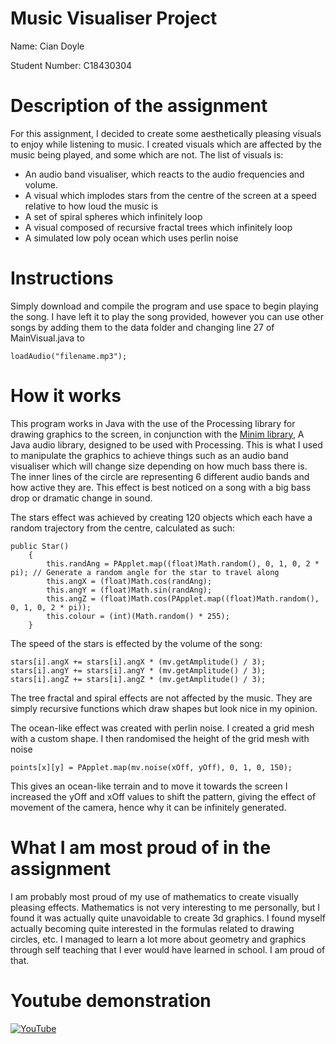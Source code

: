 # Music Visualiser Project

Name: Cian Doyle

Student Number: C18430304

# Description of the assignment
For this assignment, I decided to create some aesthetically pleasing visuals to enjoy while listening to music.
I created visuals which are affected by the music being played, and some which are not. The list of visuals is:
- An audio band visualiser, which reacts to the audio frequencies and volume.
- A visual which implodes stars from the centre of the screen at a speed relative to how loud the music is
- A set of spiral spheres which infinitely loop 
- A visual composed of recursive fractal trees which infinitely loop
- A simulated low poly ocean which uses perlin noise

# Instructions
Simply download and compile the program and use space to begin playing the song. I have left it to play the song provided, however 
you can use other songs by adding them to the data folder and changing line 27 of MainVisual.java to
``` 
loadAudio("filename.mp3");
```
# How it works
This program works in Java with the use of the Processing library for drawing graphics to the screen, 
in conjunction with the [Minim library](https://github.com/ddf/Minim), A Java audio library, designed to be used with Processing. This is what I used to manipulate the graphics to achieve things such as an audio band visualiser which 
will change size depending on how much bass there is. The inner lines of the circle are representing 6 different audio bands and how active they are. This effect is best noticed on a song with a big bass drop or dramatic change in sound.

The stars effect was achieved by creating 120 objects which each have a random trajectory from the centre, calculated as such:
```
public Star()
    {
        this.randAng = PApplet.map((float)Math.random(), 0, 1, 0, 2 * pi); // Generate a random angle for the star to travel along
        this.angX = (float)Math.cos(randAng);
        this.angY = (float)Math.sin(randAng); 
        this.angZ = (float)Math.cos(PApplet.map((float)Math.random(), 0, 1, 0, 2 * pi)); 
        this.colour = (int)(Math.random() * 255);
    }
```
The speed of the stars is effected by the volume of the song:
```
stars[i].angX += stars[i].angX * (mv.getAmplitude() / 3);
stars[i].angY += stars[i].angY * (mv.getAmplitude() / 3);  
stars[i].angZ += stars[i].angZ * (mv.getAmplitude() / 3);
```
The tree fractal and spiral effects are not affected by the music. They are simply recursive functions which draw
shapes but look nice in my opinion. 

The ocean-like effect was created with perlin noise. I created a grid mesh with a custom shape. I then randomised the height of the grid mesh with noise
```
points[x][y] = PApplet.map(mv.noise(xOff, yOff), 0, 1, 0, 150);
```
This gives an ocean-like terrain and to move it towards the screen I increased the yOff and xOff values to shift the pattern, giving the effect of movement of the camera, hence why it can be infinitely generated.
# What I am most proud of in the assignment
I am probably most proud of my use of mathematics to create visually pleasing effects. Mathematics is not very interesting to me personally, but I found it was actually quite unavoidable to create 3d graphics. I found myself actually becoming quite interested in the formulas related to drawing circles, etc. I managed to learn a lot more about geometry and graphics through self teaching that I ever would have learned in school. I am proud of that.
# Youtube demonstration

[![YouTube](http://img.youtube.com/vi/N5t7hB70aVk/0.jpg)](https://www.youtube.com/watch?v=N5t7hB70aVk)

